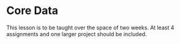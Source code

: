 # Core Data

This lesson is to be taught over the space of two weeks. At least 4 assignments and one larger project should be included.


